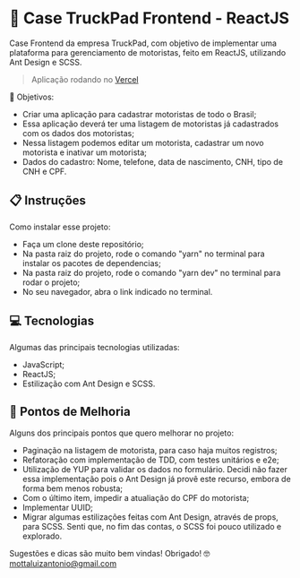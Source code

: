 # 🚚 Case TruckPad Frontend - ReactJS

Case Frontend da empresa TruckPad, com objetivo de implementar uma plataforma para gerenciamento de motoristas, feito em ReactJS, utilizando Ant Design e SCSS.

> Aplicação rodando no [Vercel](https://case-truckpad-reactjs-mottaluizantonio.vercel.app)


💭 Objetivos:
- Criar uma aplicação para cadastrar motoristas de todo o Brasil;
- Essa aplicação deverá ter uma listagem de motoristas já cadastrados com os dados dos motoristas;
- Nessa listagem podemos editar um motorista, cadastrar um novo motorista e inativar um motorista;
- Dados do cadastro: Nome, telefone, data de nascimento, CNH, tipo de CNH e CPF.

## 📋 Instruções

Como instalar esse projeto:

- Faça um clone deste repositório;
- Na pasta raiz do projeto, rode o comando "yarn" no terminal para instalar os pacotes de dependencias;
- Na pasta raiz do projeto, rode o comando "yarn dev" no terminal para rodar o projeto;
- No seu navegador, abra o link indicado no terminal.


## 💻 Tecnologias

Algumas das principais tecnologias utilizadas:

- JavaScript;
- ReactJS;
- Estilização com Ant Design e SCSS.

## 🧠 Pontos de Melhoria

Alguns dos principais pontos que quero melhorar no projeto:

- Paginação na listagem de motorista, para caso haja muitos registros;
- Refatoração com implementação de TDD, com testes unitários e e2e;
- Utilização de YUP para validar os dados no formulário. Decidi não fazer essa implementação pois o Ant Design já provê este recurso, embora de forma bem menos robusta;
- Com o último item, impedir a atualiação do CPF do motorista;
- Implementar UUID;
- Migrar algumas estilizações feitas com Ant Design, através de props, para SCSS. Senti que, no fim das contas, o SCSS foi pouco utilizado e explorado.



Sugestões e dicas são muito bem vindas! Obrigado! 🤓 [mottaluizantonio@gmail.com](mottaluizantonio@gmail.com)
